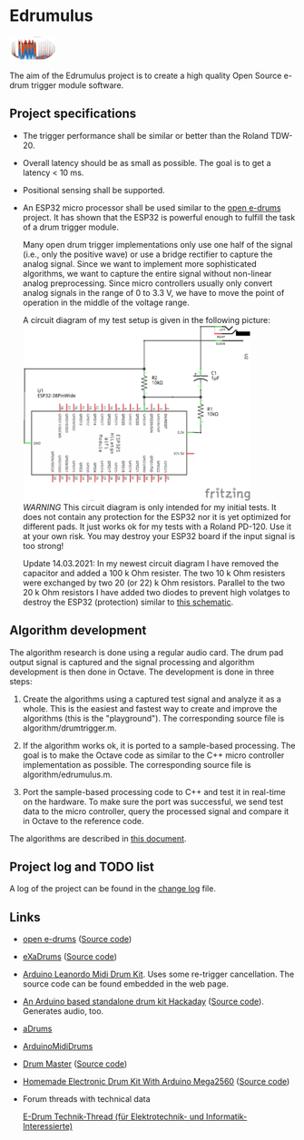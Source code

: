 # Edrumulus

![Homepage picture](algorithm/images/edrumulus.png)

The aim of the Edrumulus project is to create a high quality Open Source e-drum trigger module software.


## Project specifications

- The trigger performance shall be similar or better than the Roland TDW-20.

- Overall latency should be as small as possible. The goal is to get a latency < 10 ms.

- Positional sensing shall be supported.

- An ESP32 micro processor shall be used similar to the [open e-drums](https://open-e-drums.com)
  project. It has shown that the ESP32 is powerful enough to fulfill the task of a drum trigger module.

  Many open drum trigger implementations only use one half of the signal (i.e., only the positive
  wave) or use a bridge rectifier to capture the analog signal. Since we want to implement more
  sophisticated algorithms, we want to capture the entire signal without non-linear analog
  preprocessing. Since micro controllers usually only convert analog signals in the range of 0 to 3.3 V,
  we have to move the point of operation in the middle of the voltage range.

  A circuit diagram of my test setup is given in the following picture:
  <br/><img src="algorithm/images/edrumulus_testing.png" width="400"><br/>
  *WARNING* This circuit diagram is only intended for my initial tests. It does not contain any
  protection for the ESP32 nor it is yet optimized for different pads. It just works ok for my
  tests with a Roland PD-120. Use it at your own risk. You may destroy your ESP32 board if the
  input signal is too strong!

  Update 14.03.2021: In my newest circuit diagram I have removed the capacitor and added a
  100 k Ohm resister. The two 10 k Ohm resisters were exchanged by two 20 (or 22) k Ohm resistors.
  Parallel to the two 20 k Ohm resistors I have added two diodes to prevent high volatges to
  destroy the ESP32 (protection) similar to [this schematic](https://www.megadrum.info/sites/default/files/analogue_board_kicad.png).

## Algorithm development

The algorithm research is done using a regular audio card. The drum pad output signal is captured and
the signal processing and algorithm development is then done in Octave. The development is done in
three steps:

1. Create the algorithms using a captured test signal and analyze it as a whole. This is the
   easiest and fastest way to create and improve the algorithms (this is the "playground"). The
   corresponding source file is algorithm/drumtrigger.m.

2. If the algorithm works ok, it is ported to a sample-based processing. The goal is to make the
   Octave code as similar to the C++ micro controller implementation as possible. The corresponding
   source file is algorithm/edrumulus.m.

3. Port the sample-based processing code to C++ and test it in real-time on the hardware. To make
   sure the port was successful, we send test data to the micro controller, query the processed
   signal and compare it in Octave to the reference code.

The algorithms are described in [this document](algorithm/README.md).


## Project log and TODO list

A log of the project can be found in the [change log](ChangeLog.md) file.


## Links

- [open e-drums](https://open-e-drums.com) ([Source code](https://github.com/RyoKosaka/HelloDrum-arduino-Library))

- [eXaDrums](https://hackaday.io/project/9350-exadrums) ([Source code](https://github.com/SpintroniK/libeXaDrums))

- [Arduino Leanordo Midi Drum Kit](https://hoeser-medien.de/2016/11/arduino-leanordo-midi-drum-kit). Uses some re-trigger cancellation. The source code can be found embedded in the web page.

- [An Arduino based standalone drum kit Hackaday](https://hackaday.io/project/171929-an-arduino-based-standalone-drum-kit) ([Source code](https://hackaday.io/project/171929-an-arduino-based-standalone-drum-kit#menu-files)). Generates audio, too.

- [aDrums](https://github.com/josuelopezv/aDrums)

- [ArduinoMidiDrums](https://github.com/evankale/ArduinoMidiDrums)

- [Drum Master](http://drummaster.digitalcave.ca) ([Source code](https://github.com/thebiguno/microcontroller-projects/tree/master/projects/drummaster/rev2/src))

- [Homemade Electronic Drum Kit With Arduino Mega2560](https://www.instructables.com/Homemade-Electronic-Drum-Kit-With-Arduino-Mega2560) ([Source code](https://github.com/Victor2805/Homemade-electronic-drum-kit-with-arduino))

- Forum threads with technical data

  [E-Drum Technik-Thread (für Elektrotechnik- und Informatik-Interessierte)](https://www.drummerforum.de/forum/71415-e-drum-technik-thread-f%C3%BCr-elektrotechnik-und-informatik-interessierte.html)
